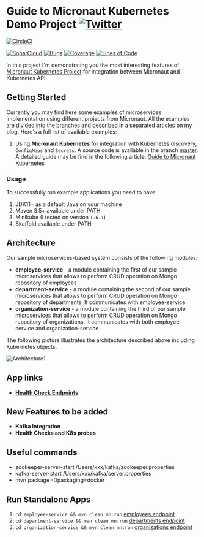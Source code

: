 # Guide to Micronaut Kubernetes Demo Project [![Twitter](https://img.shields.io/twitter/follow/piotr_minkowski.svg?style=social&logo=twitter&label=Follow%20Me)](https://twitter.com/piotr_minkowski)

[![CircleCI](https://circleci.com/gh/piomin/sample-micronaut-kubernetes.svg?style=svg)](https://circleci.com/gh/piomin/sample-micronaut-kubernetes)

[![SonarCloud](https://sonarcloud.io/images/project_badges/sonarcloud-black.svg)](https://sonarcloud.io/dashboard?id=piomin_sample-micronaut-kubernetes)
[![Bugs](https://sonarcloud.io/api/project_badges/measure?project=piomin_sample-micronaut-kubernetes&metric=bugs)](https://sonarcloud.io/dashboard?id=piomin_sample-micronaut-kubernetes)
[![Coverage](https://sonarcloud.io/api/project_badges/measure?project=piomin_sample-micronaut-kubernetes&metric=coverage)](https://sonarcloud.io/dashboard?id=piomin_sample-micronaut-kubernetes)
[![Lines of Code](https://sonarcloud.io/api/project_badges/measure?project=piomin_sample-micronaut-kubernetes&metric=ncloc)](https://sonarcloud.io/dashboard?id=piomin_sample-micronaut-kubernetes)

In this project I'm demonstrating you the most interesting features of [Micronaut Kubernetes Project](https://micronaut-projects.github.io/micronaut-kubernetes/snapshot/guide/) for integration between Micronaut and Kubernetes API.

## Getting Started 
Currently you may find here some examples of microservices implementation using different projects from Micronaut. All the examples are divided into the branches and described in a
 separated articles on my blog. Here's a full list of available examples:
1. Using **Micronaut Kubernetes** for integration with Kubernetes discovery, `ConfigMaps` and `Secrets`. A source code is available in
 the branch [master](https://github.com/piomin/sample-micronaut-kubernetes/tree/master). A detailed guide may be find in the following article: [Guide to Micronaut Kubernetes
 ](https://piotrminkowski.com/2020/01/07/guide-to-micronaut-kubernetes/)
 
### Usage
To successfully run example applications you need to have:
1. JDK11+ as a default Java on your machine
2. Maven 3.5+ available under PATH
3. Minikube (I tested on version `1.6.1`)
4. Skaffold available under PATH

## Architecture

Our sample microservices-based system consists of the following modules:
- **employee-service** - a module containing the first of our sample microservices that allows to perform CRUD operation on Mongo repository of employees
- **department-service** - a module containing the second of our sample microservices that allows to perform CRUD operation on Mongo repository of departments. It communicates with employee-service. 
- **organization-service** - a module containing the third of our sample microservices that allows to perform CRUD operation on Mongo repository of organizations. It communicates with both employee-service and organization-service.

The following picture illustrates the architecture described above including Kubernetes objects.

<img src="https://piotrminkowski.files.wordpress.com/2020/01/guide-to-micronaut-kubernetes-architecture.png" title="Architecture1">

## App links
- **[Health Check Endpoints](http://localhost:8090/health)**
## New Features to be added
- **Kafka Integration**
- **Health Checks and K8s probes**

## Useful commands
- zookeeper-server-start /Users/xxx/kafka/zookeeper.properties
- kafka-server-start /Users/xxx/kafka/server.properties
- mvn package -Dpackaging=docker

## Run Standalone Apps
1. `cd employee-service && mvn clean mn:run`  [employees endpoint](http://localhost:8092/employees)
2. `cd department-service && mvn clean mn:run` [departments endpoint](http://localhost:8091/departments)
3. `cd organization-service && mvn clean mn:run`  [organizations endpoint](http://localhost:8090/organizations)